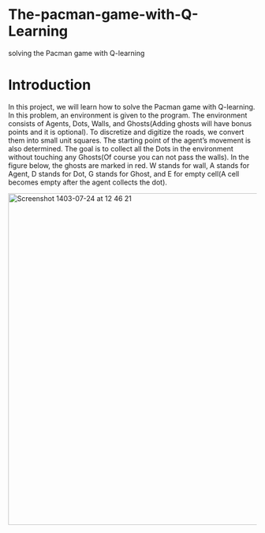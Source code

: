# The-pacman-game-with-Q-Learning
solving the Pacman game with Q-learning

# Introduction
In this project, we will learn how to solve the Pacman game with Q-learning. In this problem, an environment is given to the program. The environment consists of Agents, Dots, Walls, and Ghosts(Adding ghosts will have bonus points and it is optional). To discretize and digitize the roads, we convert them into small unit squares. The starting point of the agent’s movement is also determined. The goal is to collect all the Dots in the environment without touching any Ghosts(Of course you can not pass the walls). In the figure below, the ghosts are marked in red. W stands for wall, A stands for Agent, D stands for Dot, G stands for Ghost, and E for empty cell(A cell becomes empty after the agent collects the dot).

<img width="673" alt="Screenshot 1403-07-24 at 12 46 21" src="https://github.com/user-attachments/assets/978290be-7f8e-4e51-8a8e-89886c3a51d9">
